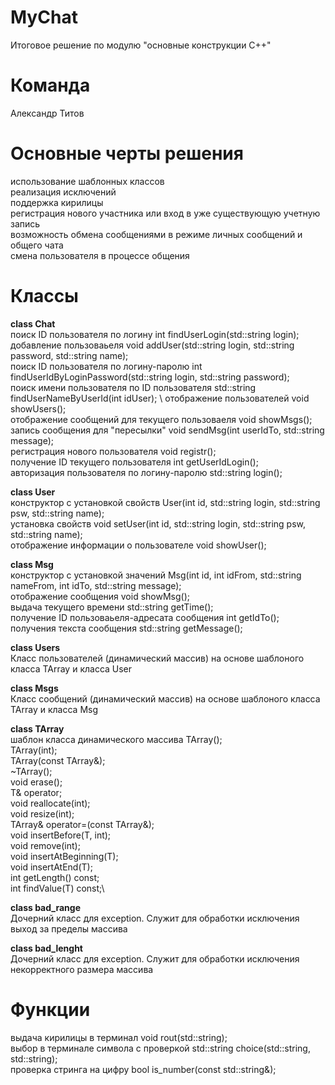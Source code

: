 # MyChat
Итоговое решение по модулю "основные конструкции C++"

# Команда
Александр Титов

# Основные черты решения 
использование шаблонных классов \
реализация исключений \
поддержка кирилицы \
регистрация нового участника или вход в уже существующую учетную запись \
возможность обмена сообщениями в режиме личных сообщений и общего чата \
смена пользователя в процессе общения

# Классы

**class Chat**\
поиск ID пользователя по логину
int findUserLogin(std::string login);\
добавление пользоваьеля
void addUser(std::string login, std::string password, std::string name); \
поиск ID пользователя по логину-паролю
int findUserIdByLoginPassword(std::string login, std::string password); \
поиск имени пользователя по ID пользователя
std::string findUserNameByUserId(int idUser); \ 
отображение пользователей
void showUsers(); \
отображение сообщений для текущего пользоваеля
void showMsgs(); \
запись сообщения для "пересылки"
void sendMsg(int userIdTo, std::string message); \
регистрация нового пользователя
void registr(); \
получение ID текущего пользователя
int getUserIdLogin(); \
авторизация пользователя по логину-паролю
std::string login(); 

**class User** \
конструктор с установкой свойств
User(int id, std::string login, std::string psw, std::string name); \
установка свойств
void setUser(int id, std::string login, std::string psw, std::string name); \
отображение информации о пользователе
void showUser(); 

**class Msg** \
конструктор с установкой значений
Msg(int id, int idFrom, std::string nameFrom, int idTo, std::string message); \
отображение сообщения
void showMsg(); \
выдача текущего времени
std::string getTime(); \
получение ID пользоваьеля-адресата сообщения
int getIdTo(); \
получения текста сообщения
std::string getMessage(); 


**class Users** \
Класс пользователей (динамический массив) на основе шаблоного класса TArray и класса User 
 

**class Msgs** \
Класс сообщений  (динамический массив) на основе шаблоного класса TArray и класса Msg

**class TArray** \
шаблон класса динамического массива
TArray(); \
TArray(int); \
TArray(const TArray&);\
~TArray();\
void erase();\
T& operator[](int);\
void reallocate(int);\
void resize(int);\
TArray& operator=(const TArray&);\
void insertBefore(T, int);\
void remove(int);\
void insertAtBeginning(T);\
void insertAtEnd(T);\
int getLength() const;\
int findValue(T) const;\


**class bad_range** \
Дочерний класс для exception. Служит для обработки исключения выход за пределы массива

**class bad_lenght** \
Дочерний класс для exception. Служит для обработки исключения некорректного размера массива

# Функции
выдача кирилицы в терминал
void rout(std::string); \
выбор в терминале символа с проверкой
std::string choice(std::string, std::string); \
проверка стринга на цифру
bool is_number(const std::string&); 

